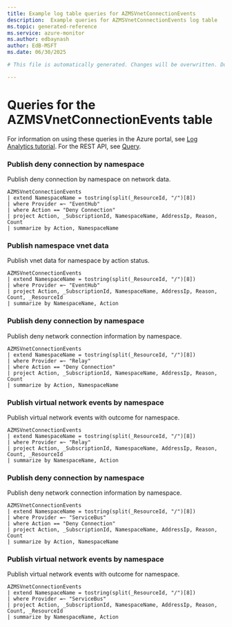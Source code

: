 ```yaml
---
title: Example log table queries for AZMSVnetConnectionEvents
description:  Example queries for AZMSVnetConnectionEvents log table
ms.topic: generated-reference
ms.service: azure-monitor
ms.author: edbaynash
author: EdB-MSFT
ms.date: 06/30/2025

# This file is automatically generated. Changes will be overwritten. Do not change this file directly. 

---
```


# Queries for the AZMSVnetConnectionEvents table

For information on using these queries in the Azure portal, see [Log Analytics tutorial](/azure/azure-monitor/logs/log-analytics-tutorial). For the REST API, see [Query](/azure/azure-monitor/logs/api/overview).


### Publish deny connection by namespace  


Publish deny connection by namespace on network data.  

```query
AZMSVnetConnectionEvents
| extend NamespaceName = tostring(split(_ResourceId, "/")[8])
| where Provider =~ "EventHub"
| where Action == "Deny Connection"
| project Action, _SubscriptionId, NamespaceName, AddressIp, Reason, Count
| summarize by Action, NamespaceName
```



### Publish namespace vnet data  


Publish vnet data for namespace by action status.  

```query
AZMSVnetConnectionEvents
| extend NamespaceName = tostring(split(_ResourceId, "/")[8])
| where Provider =~ "EventHub"
| project Action, _SubscriptionId, NamespaceName, AddressIp, Reason, Count, _ResourceId
| summarize by NamespaceName, Action
```



### Publish deny connection by namespace  


Publish deny network connection information by namespace.  

```query
AZMSVnetConnectionEvents
| extend NamespaceName = tostring(split(_ResourceId, "/")[8])
| where Provider =~ "Relay"
| where Action == "Deny Connection"
| project Action, _SubscriptionId, NamespaceName, AddressIp, Reason, Count
| summarize by Action, NamespaceName
```



### Publish virtual network events by namespace  


Publish virtual network events with outcome for namespace.  

```query
AZMSVnetConnectionEvents
| extend NamespaceName = tostring(split(_ResourceId, "/")[8])
| where Provider =~ "Relay"
| project Action, _SubscriptionId, NamespaceName, AddressIp, Reason, Count, _ResourceId
| summarize by NamespaceName, Action
```



### Publish deny connection by namespace  


Publish deny network connection information by namespace.  

```query
AZMSVnetConnectionEvents
| extend NamespaceName = tostring(split(_ResourceId, "/")[8])
| where Provider =~ "ServiceBus"
| where Action == "Deny Connection"
| project Action, _SubscriptionId, NamespaceName, AddressIp, Reason, Count
| summarize by Action, NamespaceName
```



### Publish virtual network events by namespace  


Publish virtual network events with outcome for namespace.  

```query
AZMSVnetConnectionEvents
| extend NamespaceName = tostring(split(_ResourceId, "/")[8])
| where Provider =~ "ServiceBus"
| project Action, _SubscriptionId, NamespaceName, AddressIp, Reason, Count, _ResourceId
| summarize by NamespaceName, Action
```

